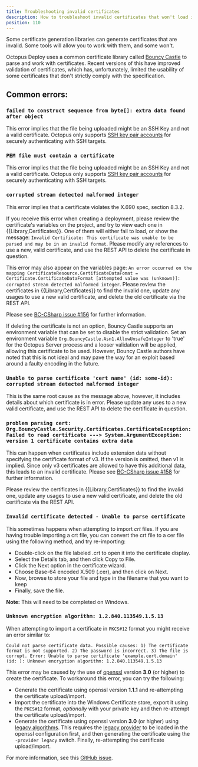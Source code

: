 ```yaml
---
title: Troubleshooting invalid certificates
description: How to troubleshoot invalid certificates that won't load in Octopus Deploy
position: 110
---
```


Some certificate generation libraries can generate certificates that are invalid. Some tools will allow you to work with them, and some won't.

Octopus Deploy uses a common certificate library called [Bouncy Castle](https://github.com/bcgit/bc-csharp) to parse and work with certificates. Recent versions of this have improved validation of certificates, which has, unfortunately, limited the usability of some certificates that don't strictly comply with the specification.

## Common errors:

### `failed to construct sequence from byte[]: extra data found after object` 

This error implies that the file being uploaded might be an SSH Key and not a valid certificate. Octopus only supports [SSH key pair accounts](/docs/infrastructure/accounts/ssh-key-pair.md) for securely authenticating with SSH targets.

### `PEM file must contain a certificate`

This error implies that the file being uploaded might be an SSH Key and not a valid certificate. Octopus only supports [SSH key pair accounts](/docs/infrastructure/accounts/ssh-key-pair.md) for securely authenticating with SSH targets.

### `corrupted stream detected malformed integer`

This error implies that a certificate violates the X.690 spec, section 8.3.2.

If you receive this error when creating a deployment, please review the certificate's variables on the project, and try to view each one in {{Library,Certificates}}. One of them will either fail to load, or show the message: `Invalid Certificate: This certificate was unable to be parsed and may be in an invalid format`. Please modify any references to use a new, valid certificate, and use the REST API to delete the certificate in question.

This error may also appear on the variables page: `An error occurred on the mapping CertificateResource.CertificateDataFomat = Certificate.CertificateDataFormat [attempted value was (unknown)]: corrupted stream detected malformed integer`. Please review the certificates in  {{Library,Certificates}} to find the invalid one, update any usages to use a new valid certificate, and delete the old certificate via the REST API.

Please see [BC-CSharp issue #156](https://github.com/bcgit/bc-csharp/issues/156) for further information.

If deleting the certificate is not an option, Bouncy Castle supports an environment variable that can be set to disable the strict validation. Set an environment variable `Org.BouncyCastle.Asn1.AllowUnsafeInteger` to 'true' for the Octopus Server process and a looser validation will be applied, allowing this certificate to be used. However, Bouncy Castle authors have noted that this is not ideal and may pave the way for an exploit based around a faulty encoding in the future.

### `Unable to parse certificate 'cert name' (id: some-id): corrupted stream detected malformed integer`

This is the same root cause as the message above, however, it includes details about which certificate is in error. Please update any uses to a new valid certificate, and use the REST API to delete the certificate in question.

### `problem parsing cert: Org.BouncyCastle.Security.Certificates.CertificateException: Failed to read certificate ---> System.ArgumentException: version 1 certificate contains extra data`

This can happen when certificates include extension data without specifying the certificate format of v3. If the version is omitted, then v1 is implied. Since only v3 certificates are allowed to have this additional data, this leads to an invalid certificate. Please see [BC-CSharp issue #158](https://github.com/bcgit/bc-csharp/issues/158) for further information.

Please review the certificates in  {{Library,Certificates}} to find the invalid one, update any usages to use a new valid certificate, and delete the old certificate via the REST API.

### `Invalid certificate detected - Unable to parse certificate`

This sometimes happens when attempting to import _crt_ files. If you are having trouble importing a crt file, you can convert the crt file to a cer file using the following method, and try re-importing:

* Double-click on the file labeled .crt to open it into the certificate display.
* Select the Details tab, and then click Copy to File.
* Click the Next option in the certificate wizard.
* Choose Base-64 encoded X.509 (.cer), and then click on Next.
* Now, browse to store your file and type in the filename that you want to keep
* Finally, save the file.

**Note:** This will need to be completed on Windows.

### `Unknown encryption algorithm: 1.2.840.113549.1.5.13`

When attempting to import a certificate in `PKCS#12` format you might receive an error similar to:

```text
Could not parse certificate data. Possible causes: 1) The certificate format is not supported. 2) The password is incorrect. 3) The file is corrupt. Error: Unable to parse certificate 'example.cert.domain'
(id: ): Unknown encryption algorithm: 1.2.840.113549.1.5.13
```

This error may be caused by the use of [openssl](https://www.openssl.org/) version **3.0** (or higher) to create the certificate. 
To workaround this error, you can try the following:

* Generate the certificate using openssl version **1.1.1** and re-attempting the certificate upload/import.
* Import the certificate into the Windows Certificate store, export it using the `PKCS#12` format, *optionally* with your private key and then re-attempt the certificate upload/import.
* Generate the certificate using openssl version **3.0** (or higher) using [legacy algorithms](https://wiki.openssl.org/index.php/OpenSSL_3.0#Legacy_Algorithms). This requires the [legacy provider](https://wiki.openssl.org/index.php/OpenSSL_3.0#Providers) to be loaded in the openssl configuration first, and then generating the certificate using the `-provider legacy` switch. Finally, re-attempting the certificate upload/import.

For more information, see this [GitHub issue](https://github.com/OctopusDeploy/Issues/issues/7156).
